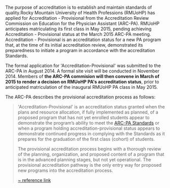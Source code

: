 The purpose of accreditation is to establish and maintain standards of quality.Rocky Mountain University of Health Professions (RMUoHP) has applied for Accreditation - Provisional from the Accreditation Review Commission on Education for the Physician Assistant (ARC-PA). RMUoHP anticipates matriculating its first class in May 2015, pending achieving Accreditation - Provisional status at the March 2015 ARC-PA meeting. Accreditation - Provisional is an accreditation status for a new PA program that, at the time of its initial accreditation review, demonstrated its preparedness to initiate a program in accordance with the accreditation Standards.

The formal application for 'Accreditation-Provisional' was submitted to the ARC-PA in August 2014. A formal site visit will be conducted in November 2014. Members of **the ARC-PA commision will then convene in March of 2015 to render a decision on RMUoHP PA's accreditation status**, prior to anticipated matriculation of the inaugural RMUoHP PA class in May 2015.

The ARC-PA describes the provisional accreditation process as follows:

> 'Accreditation-Provisional' is an accreditation status granted when the plans and resource allocation, if fully implemented as planned, of a proposed program that has not yet enrolled students appear to demonstrate the program’s ability to meet the [ARC-PA Standards][standards] or when a program holding accreditation-provisional status appears to demonstrate continued progress in complying with the Standards as it prepares for the graduation of the first class (cohort) of students.
> 
> The provisional accreditation process begins with a thorough review of the planning, organization, and proposed content of a program that is in the advanced planning stages, but not yet operational. The provisional accreditation pathway is the only entry way for proposed new programs into the accreditation process.
>   
> <span class="reference">[~ reference link][arc-provisional]</span> 

[arc]: http://www.arc-pa.org
[standards]: http://www.arc-pa.org/acc_standards/
[arc-provisional]: http://www.arc-pa.org/provisional_acc/information.html






